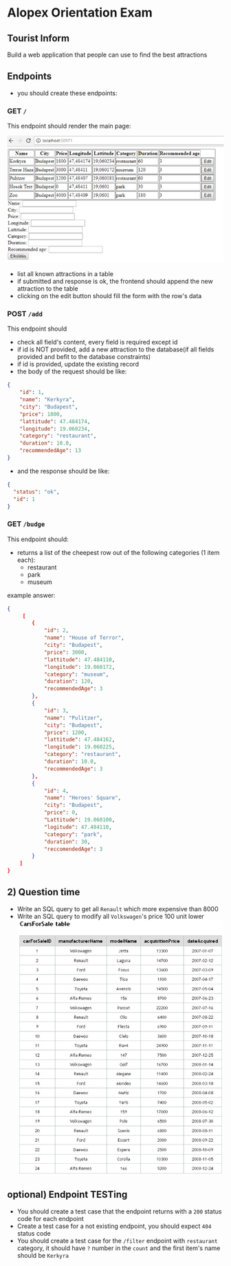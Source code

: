 # Alopex Orientation Exam

## Tourist Inform

Build a web application that people can use to find the best attractions

## Endpoints
 -  you should create these endpoints:

### GET `/`
This endpoint should render the main page:

![main](assets/main_js.png)
 -  list all known attractions in a table
 -  if submitted and response is ok, the frontend should append the new attraction to the table
 -  clicking on the edit button should fill the form with the row's data

### POST `/add`
This endpoint should
 -  check all field's content, every field is required except id  
 -  if id is NOT provided, add a new attraction to the database(if all fields provided and befit to the database constraints)
 -  if id is provided, update the existing record
 -  the body of the request should be like:
 

```json
{
    "id": 1,
    "name": "Kerkyra",
    "city": "Budapest",
    "price": 1800,
    "lattitude": 47.484174,
    "longitude": 19.060234,
    "category": "restaurant",
    "duration": 10.0,
    "recommendedAge": 13
}
```
 -  and the response should be like:

```json
{
  "status": "ok",
  "id": 1
}
```
  
### GET `/budge`
This endpoint should:
 -  returns a list of the cheepest row out of the following categories (1 item each):
    - restaurant
    - park
    - museum

example answer:
```json
{
     [
        {
            "id": 2,
            "name": "House of Terror",
            "city": "Budapest",
            "price": 3000,
            "lattitude": 47.484110,
            "longitude": 19.060172,
            "category": "museum",
            "duration": 120,
            "recommendedAge": 3
        },
        {
            "id": 3,
            "name": "Pulitzer",
            "city": "Budapest",
            "price": 1200,
            "lattitude": 47.484162,
            "longitude": 19.060225,
            "category": "restaurant",
            "duration": 10.0,
            "recommendedAge": 3
        },
        {
            "id": 4,
            "name": "Heroes' Square",
            "city": "Budapest",
            "price": 0,
            "Lattitude": 19.060100,
            "logitude": 47.484110,
            "category": "park",
            "duration": 30,
            "reccomendedAge": 3
        }
    ]
}
```

## 2) Question time
 -  Write an SQL query to get all `Renault` which more expensive than 8000
 -  Write an SQL query to modify all `Volkswagen`'s price 100 unit lower
 ![main](assets/cars-for-sale-table.jpg)

## optional) Endpoint TESTing
 -  You should create a test case that the endpoint returns with a `200` status code for each endpoint
 -  Create a test case for a not existing endpoint, you should expect `404` status code
 -  You should create a test case for the `/filter` endpoint with `restaurant` category, it should have `?` number in the `count` and the first item's name should be `Kerkyra`  

